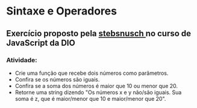 # Sintaxe e Operadores

<h2> Exercício proposto pela <a href="https://github.com/stebsnusch"> stebsnusch </a> no curso de JavaScript da DIO

### Atividade:

- Crie uma função que recebe dois números como parâmetros.
- Confira se os números são iguais.
- Confira se a soma dos números é maior que 10 ou menor que 20.
- Retorne uma string dizendo "Os números x e y não/são iguais. Sua soma é z, que é maior/menor que 10 e maior/menor que 20".
